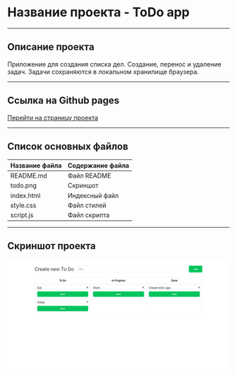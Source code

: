 # Название проекта - ToDo app
***

## Описание проекта
Приложение для создания списка дел. Создание, перенос и удаление задач. Задачи сохраняются в локальном хранилище браузера.

***

## Ссылка на Github pages
[Перейти на страницу проекта](https://walkingfrozenfish.github.io/todo/)

***

## Список основных файлов
Название файла  | Содержание файла
----------------|----------------------
README.md       | Файл README
todo.png        | Скриншот
index.html      | Индексный файл
style.css       | Файл стилей
script.js       | Файл скрипта

***

## Скриншот проекта
![Скриншот](https://github.com/WalkingFrozenFish/todo/blob/master/img/todo.png)
